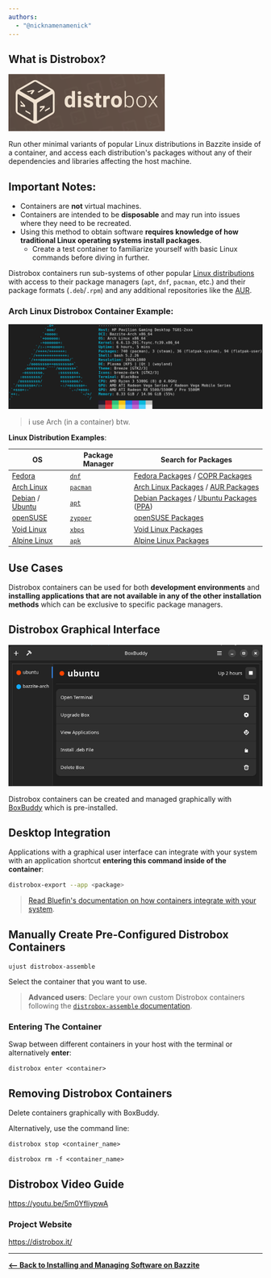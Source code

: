 ```yaml
---
authors:
  - "@nicknamenamenick"
---
```


<!-- ANCHOR: METADATA -->
<!--{"url_discourse": "https://universal-blue.discourse.group/docs?topic=2640", "fetched_at": "2024-09-03 16:43:09.168054+00:00"}-->
<!-- ANCHOR_END: METADATA -->

## What is Distrobox?

![distrobox|310x113, 50%](../img/distrobox.png)

Run other minimal variants of popular Linux distributions in Bazzite inside of a container, and access each distribution's packages without any of their dependencies and libraries affecting the host machine.

## **Important Notes**:

- Containers are **not** virtual machines.
- Containers are intended to be **disposable** and may run into issues where they need to be recreated.
- Using this method to obtain software **requires knowledge of how traditional Linux operating systems install packages**.
  - Create a test container to familiarize yourself with basic Linux commands before diving in further.

Distrobox containers run sub-systems of other popular [Linux distributions](https://distrobox.it/compatibility/#containers-distros) with access to their package managers (`apt`, `dnf`, `pacman`, etc.) and their package formats (`.deb`/`.rpm`) and any additional repositories like the [AUR](https://aur.archlinux.org/).

### Arch Linux Distrobox Container Example:

![i use arch btw|690x229, 75%](../img/i_use_arch_btw.png)

> i use Arch (in a container) btw.

**Linux Distribution Examples**:

| OS                                  | Package Manager    | Search for Packages                                                       |
| ----------------------------------- | ------------------ | ------------------------------------------------------------------------- |
| [Fedora][fedora]                    | [`dnf`][dnf]       | [Fedora Packages][fedora_pkgs] / [COPR Packages][copr]                    |
| [Arch Linux][arch]                  | [`pacman`][pacman] | [Arch Linux Packages][arch_pkgs] / [AUR Packages][aur_pkgs]               |
| [Debian][debian] / [Ubuntu][ubuntu] | [`apt`][apt]       | [Debian Packages][deb_pkgs] / [Ubuntu Packages][ubuntu_pkgs] ([PPA][ppa]) |
| [openSUSE][osuse]                   | [`zypper`][zypper] | [openSUSE Packages][osuse_pkgs]                                           |
| [Void Linux][void]                  | [`xbps`][xbps]     | [Void Linux Packages][void_pkgs]                                          |
| [Alpine Linux][alpine]              | [`apk`][apk]       | [Alpine Linux Packages][alpine_pkgs]                                      |

## Use Cases

Distrobox containers can be used for both **development environments** and **installing applications that are not available in any of the other installation methods** which can be exclusive to specific package managers.

## Distrobox Graphical Interface

![BoxBuddy|690x382, 75%](../img/BoxBuddy.png)

Distrobox containers can be created and managed graphically with [BoxBuddy](https://github.com/Dvlv/BoxBuddyRS) which is pre-installed.

## Desktop Integration

Applications with a graphical user interface can integrate with your system with an application shortcut **entering this command inside of the container**:

```bash
distrobox-export --app <package>
```

> [Read Bluefin's documentation on how containers integrate with your system](https://docs.projectbluefin.io/bluefin-dx#pet-containers).

## Manually Create Pre-Configured Distrobox Containers

```command
ujust distrobox-assemble
```

Select the container that you want to use.

> **Advanced users**: Declare your own custom Distrobox containers following the [`distrobox-assemble` documentation](https://distrobox.it/usage/distrobox-assemble/).

### Entering The Container

Swap between different containers in your host with the terminal or alternatively **enter**:

```
distrobox enter <container>
```

## Removing Distrobox Containers

Delete containers graphically with BoxBuddy.

Alternatively, use the command line:

```command
distrobox stop <container_name>
```

```commmand
distrobox rm -f <container_name>
```

## Distrobox Video Guide

https://youtu.be/5m0YfIiypwA

### Project Website

https://distrobox.it/

<hr>

[**<-- Back to Installing and Managing Software on Bazzite**](./index.md)

[fedora]: https://fedoraproject.org/
[dnf]: https://docs.fedoraproject.org/en-US/quick-docs/dnf/
[fedora_pkgs]: https://packages.fedoraproject.org/index-static.html
[copr]: https://copr.fedorainfracloud.org/
[arch]: https://archlinux.org/
[pacman]: https://wiki.archlinux.org/title/Pacman
[arch_pkgs]: https://archlinux.org/packages/
[aur_pkgs]: https://aur.archlinux.org/packages?SB=l&SO=d
[debian]: https://www.debian.org/
[ubuntu]: https://ubuntu.com/
[apt]: https://ubuntu.com/server/docs/package-management
[deb_pkgs]: https://packages.debian.org/stable/
[ubuntu_pkgs]: https://packages.ubuntu.com/
[ppa]: https://launchpad.net/ubuntu/+ppas
[osuse]: https://get.opensuse.org/
[zypper]: https://documentation.suse.com/smart/systems-management/html/concept-zypper/index.html
[osuse_pkgs]: https://search.opensuse.org/packages/
[void]: https://voidlinux.org/
[xbps]: https://docs.voidlinux.org/xbps/index.html
[void_pkgs]: https://voidlinux.org/packages/
[alpine]: https://www.alpinelinux.org/
[apk]: https://wiki.alpinelinux.org/wiki/Alpine_Package_Keeper
[alpine_pkgs]: https://pkgs.alpinelinux.org/packages
